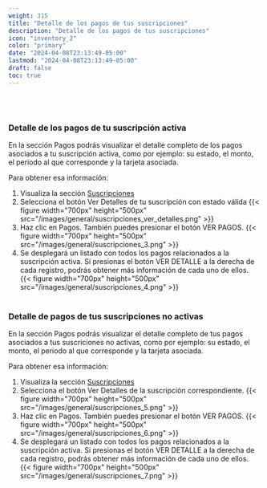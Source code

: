 ```yaml
---
weight: 315
title: "Detalle de los pagos de tus suscripciones"
description: "Detalle de los pagos de tus suscripciones"
icon: "inventory_2"
color: "primary"
date: "2024-04-08T23:13:49-05:00"
lastmod: "2024-04-08T23:13:49-05:00"
draft: false
toc: true
---
```

<br></br>
### Detalle de los pagos de tu suscripción activa

En la sección Pagos podrás visualizar el detalle completo de los pagos asociados a tu suscripción activa, como por ejemplo: su estado, el monto, el periodo al que corresponde y la tarjeta asociada.

Para obtener esa información:

1. Visualiza la sección [Suscripciones](Visualizar_Suscripciones.md)
2. Selecciona el botón Ver Detalles de tu suscripción con estado válida 
{{< figure width="700px" height="500px" src="/images/general/suscripciones_ver_detalles.png" >}} 
3. Haz clic en Pagos. También puedes presionar el botón VER PAGOS.
{{< figure width="700px" height="500px" src="/images/general/suscripciones_3.png" >}} 
4. Se desplegará un listado con todos los pagos relacionados a la suscripción activa. Si presionas el botón VER DETALLE a la derecha de cada registro, podrás obtener más información de cada uno de ellos.
{{< figure width="700px" height="500px" src="/images/general/suscripciones_4.png" >}} 
<br></br>

### Detalle de pagos de tus suscripciones no activas

En la sección Pagos podrás visualizar el detalle completo de tus pagos asociados a tus suscriciones no activas, como por ejemplo: su estado, el monto, el periodo al que corresponde y la tarjeta asociada.

Para obtener esa información:

1. Visualiza la sección [Suscripciones](Visualizar_Suscripciones.md)
2. Selecciona el botón Ver Detalles de la suscripción correspondiente. 
{{< figure width="700px" height="500px" src="/images/general/suscripciones_5.png" >}} 
3. Haz clic en Pagos. También puedes presionar el botón VER PAGOS.
{{< figure width="700px" height="500px" src="/images/general/suscripciones_6.png" >}} 
4. Se desplegará un listado con todos los pagos relacionados a la suscripción activa. Si presionas el botón VER DETALLE a la derecha de cada registro, podrás obtener más información de cada uno de ellos.
{{< figure width="700px" height="500px" src="/images/general/suscripciones_7.png" >}} 
